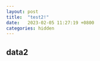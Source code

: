 ```yaml
---
layout: post
title:  "test2!"
date:   2023-02-05 11:27:19 +0800
categories: hidden
---
```


## data2

